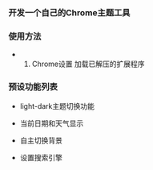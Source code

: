 ### 开发一个自己的Chrome主题工具

### 使用方法

- 1. Chrome设置 加载已解压的扩展程序

### 预设功能列表

- light-dark主题切换功能

- 当前日期和天气显示

- 自主切换背景

- 设置搜索引擎
